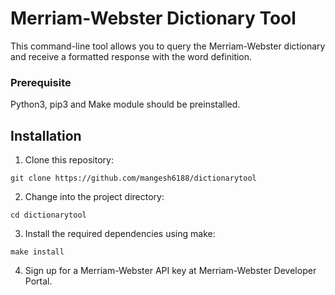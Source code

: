 # Merriam-Webster Dictionary Tool

This command-line tool allows you to query the Merriam-Webster dictionary and receive a formatted response with the word definition.

### Prerequisite
Python3, pip3 and Make module should be preinstalled. 

## Installation

1. Clone this repository:

```
git clone https://github.com/mangesh6188/dictionarytool

```

2. Change into the project directory:
```
cd dictionarytool
```

3. Install the required dependencies using make:

```
make install
```

4. Sign up for a Merriam-Webster API key at Merriam-Webster Developer Portal.

